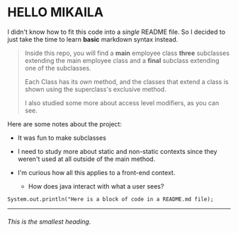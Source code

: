 # HELLO MIKAILA

I didn't know how to fit this code into a
*single* README file. So I decided to 
just take the time to learn **basic** markdown
syntax instead.

>Inside this repo, you will find a **main** employee class
**three** subclasses extending the main employee class
and a **final** subclass extending one of the subclasses.
>
>Each Class has its *own* method, and the classes that
extend a class is shown using the superclass's 
exclusive method.
>
>I also studied some more about access level
modifiers, as you can see. 

Here are some notes about the project: 

- It was fun to make subclasses

- I need to study more about static and non-static contexts
since they weren't used at all outside of the main 
method. 

- I'm curious how all this applies to a front-end
context. 
    - How does java interact with what a user
    sees?

`System.out.println("Here is a block of code in a README.md file);`

___________________________________________________________________

###### This is the smallest heading.










